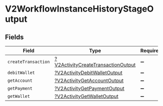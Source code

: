 # V2WorkflowInstanceHistoryStageOutput


## Fields

| Field                                                                                          | Type                                                                                           | Required                                                                                       | Description                                                                                    |
| ---------------------------------------------------------------------------------------------- | ---------------------------------------------------------------------------------------------- | ---------------------------------------------------------------------------------------------- | ---------------------------------------------------------------------------------------------- |
| `createTransaction`                                                                            | [?V2ActivityCreateTransactionOutput](../../models/shared/V2ActivityCreateTransactionOutput.md) | :heavy_minus_sign:                                                                             | N/A                                                                                            |
| `debitWallet`                                                                                  | [?V2ActivityDebitWalletOutput](../../models/shared/V2ActivityDebitWalletOutput.md)             | :heavy_minus_sign:                                                                             | N/A                                                                                            |
| `getAccount`                                                                                   | [?V2ActivityGetAccountOutput](../../models/shared/V2ActivityGetAccountOutput.md)               | :heavy_minus_sign:                                                                             | N/A                                                                                            |
| `getPayment`                                                                                   | [?V2ActivityGetPaymentOutput](../../models/shared/V2ActivityGetPaymentOutput.md)               | :heavy_minus_sign:                                                                             | N/A                                                                                            |
| `getWallet`                                                                                    | [?V2ActivityGetWalletOutput](../../models/shared/V2ActivityGetWalletOutput.md)                 | :heavy_minus_sign:                                                                             | N/A                                                                                            |